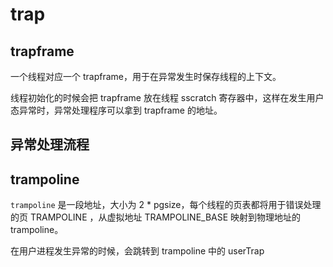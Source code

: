 # trap

## trapframe 

一个线程对应一个 trapframe，用于在异常发生时保存线程的上下文。

线程初始化的时候会把 trapframe 放在线程 sscratch 寄存器中，这样在发生用户态异常时，异常处理程序可以拿到 trapframe 的地址。

## 异常处理流程

## trampoline

`trampoline` 是一段地址，大小为 2 * pgsize，每个线程的页表都将用于错误处理的页 TRAMPOLINE ，从虚拟地址 TRAMPOLINE_BASE 映射到物理地址的trampoline。

在用户进程发生异常的时候，会跳转到 trampoline 中的 userTrap
